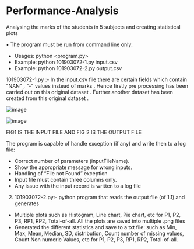 # Performance-Analysis
Analysing the marks of the students in 5 subjects and creating statistical plots 


•	The program must be run from command line only: 
-	Usages: python <program.py> <InputDataFile>
-	Example: python 101903072-1.py input.csv
-	Example: python 101903072-2.py output.csv



101903072-1.py :- In the input.csv file there are certain fields which contain "NAN" , "-" values instead of marks . Hence firstly pre processing has been carried out on this original dataset . Further another dataset has been created from this original dataset . 

![image](https://user-images.githubusercontent.com/84843202/152729962-c853df7a-96d0-46f2-8c08-f2d5352d2863.png)

![image](https://user-images.githubusercontent.com/84843202/152730039-2104373f-740e-4387-b500-a429d790b33c.png)

 FIG1 IS THE INPUT FILE AND FIG 2 IS THE OUTPUT FILE 



The program is capable of handle exception (if any) and write then to a log file:
-	Correct number of parameters (inputFileName).
-	Show the appropriate message for wrong inputs.
-	Handling of “File not Found” exception
-	Input file must contain three columns only.
-	Any issue with the input record is written to a log file




2.	101903072-2.py:- python program that reads the output file (of 1.1) and generates 
-	Multiple plots such as Histogram, Line chart, Pie chart, etc for P1, P2, P3, RP1, RP2, Total-of-all. All the plots are saved into multiple .png files 
-	Generated the different statistics and save to a txt file: such as Min, Max, Mean, Median, SD, distribution, Count number of missing values, Count Non numeric Values, etc for P1, P2, P3, RP1, RP2, Total-of-all.


